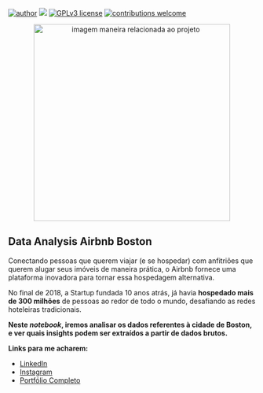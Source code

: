 [![author](https://img.shields.io/badge/author-viniciusborges-red.svg)](https://www.linkedin.com/in/viniciusleitedata/) [![](https://img.shields.io/badge/python-3.7+-blue.svg)](https://www.python.org/downloads/release/python-365/) [![GPLv3 license](https://img.shields.io/badge/License-GPLv3-blue.svg)](http://perso.crans.org/besson/LICENSE.html) [![contributions welcome](https://img.shields.io/badge/contributions-welcome-brightgreen.svg?style=flat)](https://github.com/rafaelnduarte/portfolio/issues)

<p align="center">
  <img src="https://img.freepik.com/free-photo/ai-technology-brain-background-digital-transformation-concept_53876-125206.jpg?t=st=1654135011~exp=1654135611~hmac=5cffab3fd354b7854c8bb800df5198b97f564e8cafebd08b853a6fb3a6bcb8d2&w=740" alt="imagem maneira relacionada ao projeto"height=400px >
</p>

## Data Analysis Airbnb Boston

Conectando pessoas que querem viajar (e se hospedar) com anfitriões que querem alugar seus imóveis de maneira prática, o Airbnb fornece uma plataforma inovadora para tornar essa hospedagem alternativa.

No final de 2018, a Startup fundada 10 anos atrás, já havia **hospedado mais de 300 milhões** de pessoas ao redor de todo o mundo, desafiando as redes hoteleiras tradicionais.

**Neste *notebook*, iremos analisar os dados referentes à cidade de Boston, e ver quais insights podem ser extraídos a partir de dados brutos.**


**Links para me acharem:**
* [LinkedIn](https://www.linkedin.com/in/viniciusleitedata/)
* [Instagram](https://www.instagram.com/vinil_borges/)
* [Portfólio Completo](https://vorges.com.br/)

